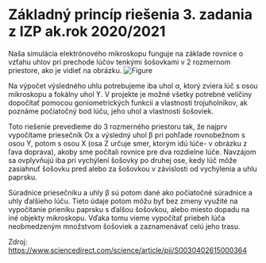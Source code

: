 # Základný princíp riešenia 3. zadania z IZP ak.rok 2020/2021

Naša simulácia elektrónového mikroskopu funguje na základe rovnice o vzťahu uhlov pri prechode lúčov tenkými šošovkami v 2 rozmernom priestore, ako je vidieť na obrázku. 
![Figure](../../fig1.jpg "Lom")

Na výpočet výsledného uhlu potrebujeme iba uhol α, ktorý zviera lúč s osou mikroskopu a fokálny uhol ϒ. V projekte je možné všetky potrebné veličiny dopočítať pomocou goniometrických funkcií a vlastností trojuholníkov, ak poznáme počiatočný bod lúču, jeho uhol a vlastnosti šošoviek.

Toto riešenie prevedieme do 3 rozmerného priestoru tak, že najprv vypočítame priesečník Ox a výsledný uhol β pri pohľade rovnobežnom s osou Y, potom s osou X (osa Z určuje smer, ktorým idú lúče- v obrázku z ľava doprava), akoby sme počítali rovnice pre dva rozdielne lúče. Navzájom sa ovplyvňujú iba pri vychýlení šošovky po druhej ose, kedy lúč môže zasiahnuť šošovku pred alebo za šošovkou v závislosti od vychýlenia a uhlu paprsku.

Súradnice priesečníku a uhly β sú potom dané ako počiatočné súradnice a uhly ďalšieho lúču. Tieto údaje potom môžu byť bez zmeny využité na vypočítanie prieniku paprsku s ďalšou šošovkou, alebo miesto dopadu na iné objekty mikroskopu. Vďaka tomu vieme vypočítať priebeh lúča neobmedzeným množstvom šošoviek a zaznamenávať celú jeho trasu.

Zdroj: https://www.sciencedirect.com/science/article/pii/S0030402615000364
